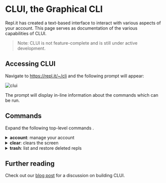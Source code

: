 # CLUI, the Graphical CLI
Repl.it has created a text-based interface to interact with various aspects of your account. This page serves as documentation of the various capabilities of CLUI.

> Note: CLUI is not feature-complete and is still under active development. 

## Accessing CLUI

Navigate to https://repl.it/~/cli and the following prompt will appear:

![clui](https://docs.repl.it/images/clui.png)

The prompt will display in-line information about the commands which can be run.

## Commands
Expand the following top-level commands .

<details>
  <summary><b>account</b>: manage your account</summary>

  `account view-warns` <br>
  View warnings you have been issued.

	`account languages` <br>
	Manage your language preferences.

  `account change-username` <br>
	Change your username (this can only be done once).
</details>

<details>
  <summary><b>clear</b>: clears the screen</summary>

  `clear` <br>
  Clears screen.
</details>

<details>
  <summary><b>trash</b>: list and restore deleted repls</summary>

  `trash restore --title $title` <br>
  Restore a deleted repl by its title. If multiple repls exist with the same name, the most recently deleted repl will be restored.

  `trash view` <br>
  View your most recently deleted repls.

</details>

## Further reading
Check out our [blog post](https://blog.repl.it/clui) for a discussion on building CLUI.
